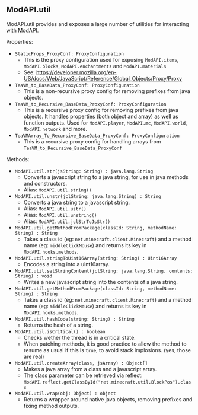 ## ModAPI.util

ModAPI.util provides and exposes a large number of utilities for interacting with ModAPI.

Properties:

- `StaticProps_ProxyConf: ProxyConfiguration`
  - This is the proxy configuration used for exposing `ModAPI.items`, `ModAPI.blocks`, `ModAPI.enchantments` and `ModAPI.materials`
  - See: https://developer.mozilla.org/en-US/docs/Web/JavaScript/Reference/Global_Objects/Proxy/Proxy
- `TeaVM_to_BaseData_ProxyConf: ProxyConfiguration`
  - This is a non-recursive proxy config for removing prefixes from java objects.
- `TeaVM_to_Recursive_BaseData_ProxyConf: ProxyConfiguration`
  - This is a recursive proxy config for removing prefixes from java objects. It handles properties (both object and array) as well as function outputs. Used for `ModAPI.player`, `ModAPI.mc`, `ModAPI.world`, `ModAPI.network` and more.
- `TeaVMArray_To_Recursive_BaseData_ProxyConf: ProxyConfiguration`
  - This is a recursive proxy config for handling arrays from `TeaVM_to_Recursive_BaseData_ProxyConf`

Methods:

- `ModAPI.util.str(jsString: String) : java.lang.String`
  - Converts a javascript string to a java string, for use in java methods and constructors.
  - Alias: `ModAPI.util.string()`
- `ModAPI.util.unstr(jclString: java.lang.String) : String`
  - Converts a java string to a javascript string.
  - Alias: `ModAPI.util.ustr()`
  - Alias: `ModAPI.util.unstring()`
  - Alias: `ModAPI.util.jclStrToJsStr()`
- `ModAPI.util.getMethodFromPackage(classId: String, methodName: String) : String`
  - Takes a class id (eg: `net.minecraft.client.Minecraft`) and a method name (eg: `middleClickMouse`) and returns its key in `ModAPI.hooks.methods`.
- `ModAPI.util.stringToUint16Array(string: String) : Uint16Array`
  - Encodes a string into a uint16array.
- `ModAPI.util.setStringContent(jclString: java.lang.String, contents: String) : void`
  - Writes a new javascript string into the contents of a java string.
- `ModAPI.util.getMethodFromPackage(classId: String, methodName: String) : String`
  - Takes a class id (eg: `net.minecraft.client.Minecraft`) and a method name (eg: `middleClickMouse`) and returns its key in `ModAPI.hooks.methods`.
- `ModAPI.util.hashCode(string: String) : String`
  - Returns the hash of a string.
- `ModAPI.util.isCritical() : boolean`
  - Checks wether the thread is in a critical state.
  - When patching methods, it is good practice to allow the method to resume as usual if this is `true`, to avoid stack implosions. (yes, those are real)
- `ModAPI.util.createArray(class, jsArray) : Object[]`
  - Makes a java array from a class and a javascript array.
  - The class parameter can be retrieved via reflect: `ModAPI.reflect.getClassById("net.minecraft.util.BlockPos").class`
- `ModAPI.util.wrap(obj: Object) : object`
  - Returns a wrapper around native java objects, removing prefixes and fixing method outputs.